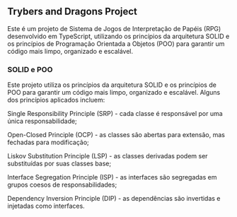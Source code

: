 ## Trybers and Dragons Project

Este é um projeto de Sistema de Jogos de Interpretação de Papéis (RPG) desenvolvido em TypeScript, utilizando os princípios da arquitetura SOLID e os princípios de Programação Orientada a Objetos (POO) para garantir um código mais limpo, organizado e escalável.

### SOLID e POO
Este projeto utiliza os princípios da arquitetura SOLID e os princípios de POO para garantir um código mais limpo, organizado e escalável. Alguns dos princípios aplicados incluem:

Single Responsibility Principle (SRP) - cada classe é responsável por uma única responsabilidade;

Open-Closed Principle (OCP) - as classes são abertas para extensão, mas fechadas para modificação;

Liskov Substitution Principle (LSP) - as classes derivadas podem ser substituídas por suas classes base;

Interface Segregation Principle (ISP) - as interfaces são segregadas em grupos coesos de responsabilidades;

Dependency Inversion Principle (DIP) - as dependências são invertidas e injetadas como interfaces.
